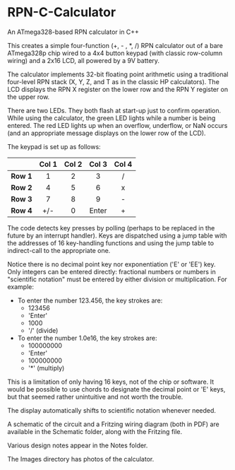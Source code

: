 # RPN-C-Calculator
An ATmega328-based RPN calculator in C++

This creates a simple four-function (+, - , *, /) RPN calculator
out of a bare ATmega328p chip wired to a 4x4 button keypad
(with classic row-column wiring) and a 2x16 LCD, all powered
by a 9V battery.

The calculator implements 32-bit floating point arithmetic using
a traditional four-level RPN stack (X, Y, Z, and T as in the
classic HP calculators).  The LCD displays the RPN X register
on the lower row and the RPN Y register on the upper row.

There are two LEDs.  They both flash at start-up just to confirm
operation.  While using the calculator, the green LED lights while
a number is being entered.  The red LED lights up when an overflow,
underflow, or NaN occurs (and an appropriate message displays on
the lower row of the LCD).

The keypad is set up as follows:

| | Col 1 | Col 2 | Col 3 | Col 4 |
| :---: | :---: | :---: | :---: | :---: |
| **Row 1** | 1 | 2 | 3 | / |
| **Row 2** | 4 | 5 | 6 | x |
| **Row 3** | 7 | 8 | 9 | - |
| **Row 4** | +/- | 0 | Enter | + |

The code detects key presses by polling (perhaps to be replaced
in the future by an interrupt handler).  Keys are dispatched
using a jump table with the addresses of 16 key-handling functions
and using the jump table to indirect-call to the appropriate one.  

Notice there is no decimal point key nor exponentiation ('E'
or 'EE') key.  Only integers can be entered directly: fractional
numbers or numbers in "scientific notation" must be entered by
either division or multiplication.  For example:

* To enter the number 123.456, the key strokes are:
    * 123456
    * 'Enter'
    * 1000
    * '/' (divide)
* To enter the number 1.0e16, the key strokes are:
    * 100000000
    * 'Enter'
    * 100000000
    * '*' (multiply)

This is a limitation of only having 16 keys, not of the chip
or software.  It would be possible to use chords to designate
the decimal point or 'E' keys, but that seemed rather
unintuitive and not worth the trouble.

The display automatically shifts to scientific notation whenever
needed.

A schematic of the circuit and a Fritzing wiring diagram (both in
PDF) are available in the Schematic folder, along with the Fritzing file.

Various design notes appear in the Notes folder.

The Images directory has photos of the calculator.
